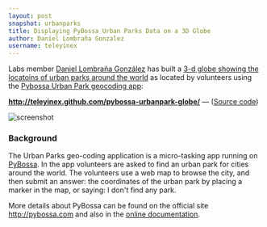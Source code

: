 ```yaml
---
layout: post
snapshot: urbanparks
title: Displaying PyBossa Urban Parks Data on a 3D Globe
author: Daniel Lombraña Gonzalez
username: teleyinex
---
```


Labs member [Daniel Lombraña González](http://twitter.com/teleyinex) has built a [3-d globe showing the locatoins of urban parks around the world](http://teleyinex.github.com/pybossa-urbanpark-globe/) as located by volunteers using the [Pybossa Urban Park geocoding app](http://pybossa.com/app/urbanpark):

**<http://teleyinex.github.com/pybossa-urbanpark-globe/>** &mdash; ([Source code](https://github.com/teleyinex/pybossa-urbanpark-globe))

<img src="https://p.twimg.com/AxxDoY9CIAET_0L.png:large" alt="screenshot" />

### Background

The Urban Parks geo-coding application is a micro-tasking app running on [PyBossa](http://pybossa.com). In the app volunteers are asked to find an urban park for cities around the world. The volunteers use a web map to browse the city, and then submit an answer: the coordinates of the urban park by placing a marker in the map, or saying: I don't find any park.

More details about PyBossa can be found on the official site <http://pybossa.com> and also in the <a href="http://docs.pybossa.com">online documentation</a>.
